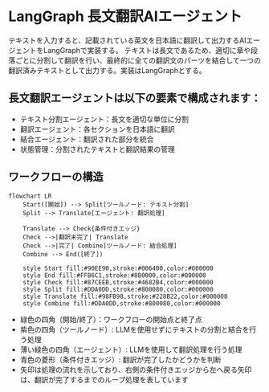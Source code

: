 # LangGraph 長文翻訳AIエージェント

テキストを入力すると、記載されている英文を日本語に翻訳して出力するAIエージェントをLangGraphで実装する。
テキストは長文であるため、適切に章や段落ごとに分割して翻訳を行い、最終的に全ての翻訳文のパーツを結合して一つの翻訳済みテキストとして出力する。実装はLangGraphとする。

## 長文翻訳エージェントは以下の要素で構成されます：

- テキスト分割エージェント：長文を適切な単位に分割
- 翻訳エージェント：各セクションを日本語に翻訳
- 結合エージェント：翻訳された部分を統合
- 状態管理：分割されたテキストと翻訳結果の管理

## ワークフローの構造

```mermaid
flowchart LR
    Start([開始]) --> Split[ツールノード: テキスト分割]
    Split --> Translate[エージェント: 翻訳処理]
    
    Translate --> Check{条件付きエッジ}
    Check -->|翻訳未完了| Translate
    Check -->|完了| Combine[ツールノード: 結合処理]
    Combine --> End([終了])
    
    style Start fill:#90EE90,stroke:#006400,color:#000000
    style End fill:#FFB6C1,stroke:#8B0000,color:#000000
    style Check fill:#87CEEB,stroke:#4682B4,color:#000000
    style Split fill:#DDA0DD,stroke:#800080,color:#000000
    style Translate fill:#98FB98,stroke:#228B22,color:#000000
    style Combine fill:#DDA0DD,stroke:#800080,color:#000000
```

- 緑色の四角（開始/終了）：ワークフローの開始点と終了点
- 紫色の四角（ツールノード）: LLMを使用せずにテキストの分割と結合を行う処理
- 薄い緑色の四角（エージェント）: LLMを使用して翻訳処理を行う処理
- 青色の菱形（条件付きエッジ）: 翻訳が完了したかどうかを判断
- 矢印は処理の流れを示しており、右側の条件付きエッジから左へ戻る矢印は、翻訳が完了するまでのループ処理を表しています
